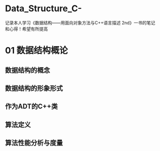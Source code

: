 # Data_Structure_C-
记录本人学习《数据结构——用面向对象方法与C++语言描述 2nd》一书的笔记和心得！希望有所提高
# 01 数据结构概论
## 数据结构的概念
## 数据结构的形象形式
## 作为ADT的C++类
## 算法定义
## 算法性能分析与度量
